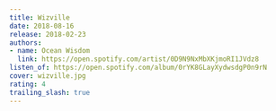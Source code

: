 ```yaml
---
title: Wizville
date: 2018-08-16
release: 2018-02-23
authors:
- name: Ocean Wisdom
  link: https://open.spotify.com/artist/0D9N9NxMbXKjmoRI1JVdz8
listen_of: https://open.spotify.com/album/0rYK8GLayXydwsdgP0n9rN
cover: wizville.jpg
rating: 4
trailing_slash: true
---
```

